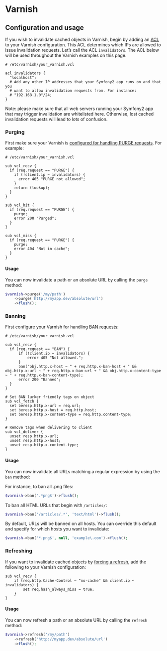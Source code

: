 Varnish
=======


Configuration and usage
-----------------------

If you wish to invalidate cached objects in Varnish, begin by adding an [ACL](https://www.varnish-cache.org/docs/3.0/tutorial/vcl.html#example-3-acls)
to your Varnish configuration. This ACL determines which IPs are allowed to
issue invalidation requests. Let’s call the ACL `invalidators`. The ACL below
will be used throughout the Varnish examples on this page.

```varnish
# /etc/varnish/your_varnish.vcl

acl invalidators {
  "localhost";
  # Add any other IP addresses that your Symfony2 app runs on and that you
  # want to allow invalidation requests from. For instance:
  # "192.168.1.0"/24;
}
```

Note: please make sure that all web servers running your Symfony2 app that may
trigger invalidation are whitelisted here. Otherwise, lost cached invalidation
requests will lead to lots of confusion.

### Purging

First make sure your Varnish is [configured for handling PURGE requests](https://www.varnish-cache.org/docs/3.0/tutorial/purging.html).
For example:

```varnish
# /etc/varnish/your_varnish.vcl

sub vcl_recv {
  if (req.request == "PURGE") {
    if (!client.ip ~ invalidators) {
      error 405 "PURGE not allowed";
    }
    return (lookup);
  }
}

sub vcl_hit {
  if (req.request == "PURGE") {
    purge;
    error 200 "Purged";
  }
}

sub vcl_miss {
  if (req.request == "PURGE") {
    purge;
    error 404 "Not in cache";
  }
}
```

#### Usage

You can now invalidate a path or an absolute URL by calling the `purge` method:

```php
$varnish->purge('/my/path')
    ->purge('http://myapp.dev/absolute/url')
    ->flush();
```

### Banning

First configure your Varnish for handling [BAN requests](https://www.varnish-software.com/static/book/Cache_invalidation.html):

```varnish
# /etc/varnish/your_varnish.vcl

sub vcl_recv {
  if (req.request == "BAN") {
      if (!client.ip ~ invalidators) {
          error 405 "Not allowed.";
      }
      ban("obj.http.x-host ~ " + req.http.x-ban-host + " && obj.http.x-url ~ " + req.http.x-ban-url + " && obj.http.x-content-type ~ " + req.http.x-ban-content-type);
      error 200 "Banned";
  }
}

# Set BAN lurker friendly tags on object
sub vcl_fetch {
  set beresp.http.x-url = req.url;
  set beresp.http.x-host = req.http.host;
  set beresp.http.x-content-type = req.http.content-type;
}

# Remove tags when delivering to client
sub vcl_deliver {
  unset resp.http.x-url;
  unset resp.http.x-host;
  unset resp.http.x-content-type;
}
```

#### Usage

You can now invalidate all URLs matching a regular expression by using the
`ban` method:

For instance, to ban all .png files:

```php
$varnish->ban('.*png$')->flush();
```

To ban all HTML URLs that begin with `/articles/`:

```php
$varnish->ban('/articles/.*', 'text/html')->flush();
```

By default, URLs will be banned on all hosts. You can override this default and
specify for which hosts you want to invalidate:

```php
$varnish->ban('*.png$', null, 'example\.com')->flush();
```

### Refreshing

If you want to invalidate cached objects by [forcing a refresh](https://www.varnish-cache.org/trac/wiki/VCLExampleEnableForceRefresh),
add the following to your Varnish configuration:

```varnish
sub vcl_recv {
    if (req.http.Cache-Control ~ "no-cache" && client.ip ~ invalidators) {
        set req.hash_always_miss = true;
    }
}
```

#### Usage

You can now refresh a path or an absolute URL by calling the `refresh` method:

```php
$varnish->refresh('/my/path')
    ->refresh('http://myapp.dev/absolute/url')
    ->flush();
```
